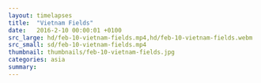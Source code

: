```yaml
---
layout: timelapses
title:  "Vietnam Fields"
date:   2016-2-10 00:00:01 +0100
src_large: hd/feb-10-vietnam-fields.mp4,hd/feb-10-vietnam-fields.webm
src_small: sd/feb-10-vietnam-fields.mp4
thumbnail: thumbnails/feb-10-vietnam-fields.jpg
categories: asia
summary:
---
```

